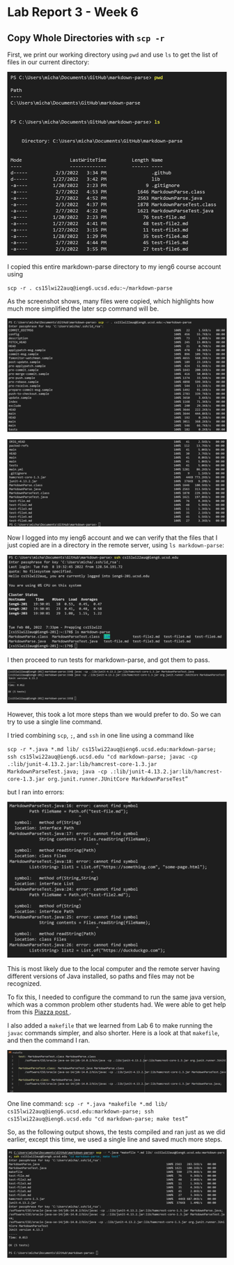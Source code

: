 # Lab Report 3 - Week 6

## Copy Whole Directories with `scp -r`

First, we print our working directory using `pwd` and use `ls` to get the list of files in our current directory:

![Image](cwd1.png) 

I copied this entire markdown-parse directory to my ieng6 course account using

`scp -r . cs15lwi22auq@ieng6.ucsd.edu:~/markdown-parse`

As the screenshot shows, many files were copied, which highlights how much more simplified the later scp command will be.

![Image](cwd2.png)

![Image](cwd2.1.png)

Now I logged into my ieng6 account and we can verify that the files that I just copied are in a directory in the remote server, using `ls markdown-parse`:

![Image](cwd3.png)

I then proceed to run tests for markdown-parse, and got them to pass. 

![Image](cwd_manual.png)

However, this took a lot more steps than we would prefer to do. So we can try to use a single line command.

I tried combining `scp`, `;`, and `ssh` in one line using a command like

`scp -r *.java *.md lib/ cs15lwi22auq@ieng6.ucsd.edu:markdown-parse; ssh cs15lwi22auq@ieng6.ucsd.edu "cd markdown-parse; javac -cp .:lib/junit-4.13.2.jar:lib/hamcrest-core-1.3.jar MarkdownParseTest.java; java -cp .:lib/junit-4.13.2.jar:lib/hamcrest-core-1.3.jar org.junit.runner.JUnitCore MarkdownParseTest”`

but I ran into errors: 


![Image](cwd_onelineerror.png)

This is most likely due to the local computer and the remote server having different versions of Java installed, so paths and files may not be recognized.

To fix this, I needed to configure the command to run the same java version, which was a common problem other students had. We were able to get help from this [Piazza post ](https://piazza.com/class/kxs0toocqhv4og?cid=354).

I also added a `makefile` that we learned from Lab 6 to make running the `javac` commands simpler, and also shorter. Here is a look at that `makefile`, and then the command I ran.

![Image](cwd_makefile.png)

One line command: `scp -r *.java *makefile *.md lib/ cs15lwi22auq@ieng6.ucsd.edu:markdown-parse; ssh cs15lwi22auq@ieng6.ucsd.edu "cd markdown-parse; make test”`

So, as the following output shows, the tests compiled and ran just as we did earlier, except this time, we used a single line and saved much more steps.

![Image](cwd_oneline.png)

